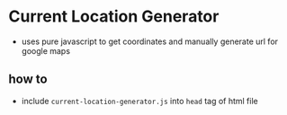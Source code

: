 # Current Location Generator

  - uses pure javascript to get coordinates and manually generate url for google maps

## how to
  - include `current-location-generator.js` into `head` tag of html file
